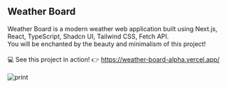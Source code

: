 ## Weather Board<br>
Weather Board is a modern weather web application built using Next.js, React, TypeScript, Shadcn UI, Tailwind CSS, Fetch API.<br>
You will be enchanted by the beauty and minimalism of this project!<br><br>
💻 See this project in action! 👉 https://weather-board-alpha.vercel.app/<br><br>
![print](https://github.com/user-attachments/assets/3e2dd087-8084-4bd5-8d56-b09f90e22238)
